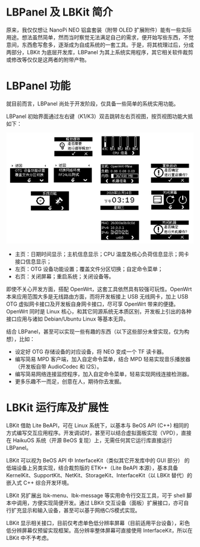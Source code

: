 # LBPanel 及 LBKit 简介

原来，我仅仅想让 NanoPi NEO 铝盒套装（附带 OLED 扩展附件）能有一些实际用途。想法虽然简单，然而当时察觉无法满足自己的需求，便开始写些东西，不觉意间，东西愈写愈多，逐渐成为自成系统的一套工具。于是，将其梳理过后，分成两部分，LBKit 为底层开发库，LBPanel 为其上系统实用程序，其它相关软件裁剪或修改等仅仅是这两者的附带产物。

# LBPanel 功能

就目前而言，LBPanel 尚处于开发阶段，仅具备一些简单的系统实用功能。

LBPanel 初始界面通过左右键（K1/K3）双击跳转左右页视图，按页视图功能大抵如下：

![LBPanel界面汇总](images/LBPanel/interfaces.png)

* 主页：日期时间显示；主机信息显示；CPU 温度及核心负荷信息显示；网卡接口信息显示；
* 左页：OTG 设备功能设置；覆盖文件分区切换；自定命令菜单；
* 右页：关闭屏幕；重启系统；关闭设备等。

即使不关心开发方面，搭配 OpenWrt，这套工具依然具有较强可玩性。OpenWrt 本来应用范围大多是无线路由方面，而将开发板接上 USB 无线网卡，加上 USB OTG 虚拟网卡接口及开发板自身网卡接口，尽可享 OpenWrt 带来的便捷。OpenWrt 同时是 Linux 核心，和其它同源系统无本质区别，开发板上引出的各种接口应用与诸如 Debian/Ubuntu Linux 等基本无异。

结合 LBPanel，甚至可以实现一些有趣的东西（以下这些部分未曾实现，仅为构想），比如：

* 设定好 OTG 存储设备的对应设备，将 NEO 变成一个 TF 读卡器。
* 编写简易 MPD 客户端，加入自定命令菜单，结合 MPD 轻易实现音乐播放器（开发板自带 AudioCodec 和 I2S）。
* 编写简易网络连接监控程序，加入自定命令菜单，轻易实现网线连接检测器。
* 更多乐趣不一而足，创意在人，期待你去发掘。

# LBKit 运行库及扩展性

LBKit 借助 Lite BeAPI，可在 Linux 系统下，以基本与 BeOS API (C++) 相同的方式编写交互应用程序。开发调试时，甚至可以结合虚拟面板实现（VPD），直接在 HaikuOS 系统（开源 BeOS 复现）上，无需任何其它运行库直接运行 LBPanel。

LBKit 可以视为 BeOS API 中 InterfaceKit（类似其它开发库中的 GUI 部分） 的低端设备上另类实现，结合裁剪版的 ETK++（Lite BeAPI 本源），基本具备 KernelKit、SupportKit、NetKit、StorageKit、InterfaceKit（以 LBKit 替代）的嵌入式 C++ 综合开发环境。

LBKit 另扩展出 lbk-menu、lbk-message 等实用命令行交互工具，可于 shell 脚本中调用，方便实现简便开发。通过 LBKit 交互设备（面板）扩展接口，亦可自行扩充显示和输入设备，甚至可以基于网络C/S模式实现。

LBKit 显示相关接口，目前仅考虑单色低分辨率屏幕（目前适用平台设备），彩色低分辨屏幕仅预留实现框架。高分辨率整体屏幕可直接使用 InterfaceKit，所以在 LBKit 中不予考虑。

 